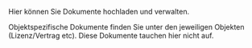 Hier können Sie Dokumente hochladen und verwalten.

Objektspezifische Dokumente finden Sie unter den jeweiligen Objekten (Lizenz/Vertrag etc). Diese Dokumente tauchen hier nicht auf.
